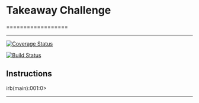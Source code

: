 # Takeaway Challenge 
==================

------------------
[![Coverage Status](https://coveralls.io/repos/github/MarcoCode/takeaway-challenge/badge.svg?branch=master)](https://coveralls.io/github/MarcoCode/takeaway-challenge?branch=master)

[![Build Status](https://travis-ci.org/MarcoCode/takeaway-challenge.svg?branch=master)](https://travis-ci.org/MarcoCode/takeaway-challenge)

Instructions
------------

irb(main):001:0> 




-------





```

```






